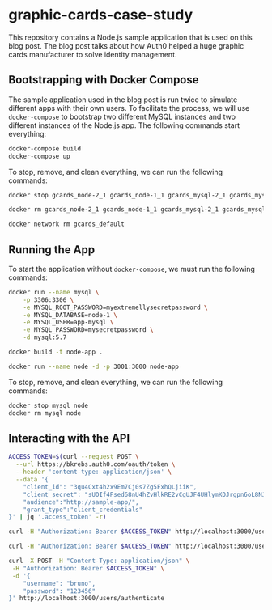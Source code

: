 # graphic-cards-case-study

This repository contains a Node.js sample application that is used on this blog post. The blog post
talks about how Auth0 helped a huge graphic cards manufacturer to solve identity management.

## Bootstrapping with Docker Compose

The sample application used in the blog post is run twice to simulate different apps with their own users. To 
facilitate the process, we will use `docker-compose` to bootstrap two different MySQL instances and two different
instances of the Node.js app. The following commands start everything:

```bash
docker-compose build
docker-compose up
```

To stop, remove, and clean everything, we can run the following commands:

```bash
docker stop gcards_node-2_1 gcards_node-1_1 gcards_mysql-2_1 gcards_mysql-1_1

docker rm gcards_node-2_1 gcards_node-1_1 gcards_mysql-2_1 gcards_mysql-1_1

docker network rm gcards_default
```

## Running the App

To start the application without `docker-compose`, we must run the following commands:

```bash
docker run --name mysql \
    -p 3306:3306 \
    -e MYSQL_ROOT_PASSWORD=myextremellysecretpassword \
    -e MYSQL_DATABASE=node-1 \
    -e MYSQL_USER=app-mysql \
    -e MYSQL_PASSWORD=mysecretpassword \
    -d mysql:5.7

docker build -t node-app .

docker run --name node -d -p 3001:3000 node-app
```

To stop, remove, and clean everything, we can run the following commands:

```bash
docker stop mysql node
docker rm mysql node
```

## Interacting with the API

```bash
ACCESS_TOKEN=$(curl --request POST \
  --url https://bkrebs.auth0.com/oauth/token \
  --header 'content-type: application/json' \
  --data '{
    "client_id": "3qu4Cxt4h2x9Em7Cj0s7Zg5FxhQLjiiK",
    "client_secret": "sUOIf4Psed68nU4hZvHlkRE2vCgUJF4UHlymKOJrgpn6oL8NJ3bOvdA1Y4ajo3IW",
    "audience":"http://sample-app/",
    "grant_type":"client_credentials"
}' | jq '.access_token' -r)

curl -H "Authorization: Bearer $ACCESS_TOKEN" http://localhost:3000/users

curl -H "Authorization: Bearer $ACCESS_TOKEN" http://localhost:3000/users/2

curl -X POST -H "Content-Type: application/json" \
 -H "Authorization: Bearer $ACCESS_TOKEN" \
 -d '{
    "username": "bruno",
    "password": "123456"
}' http://localhost:3000/users/authenticate
```